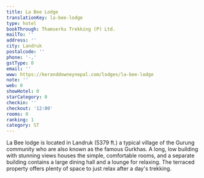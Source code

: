 ```yaml
---
title: La Bee Lodge
translationKey: la-bee-lodge
type: hotel
bookThrough: Thamserku Trekking (P) Ltd.
mailTo: ''
address: ''
city: Landruk
postalcode: ''
phone: '-,'
gstType: 0
email: ''
www: https://keranddowneynepal.com/lodges/la-bee-lodge
note: ''
web: 0
showHotel: 0
starCategory: 0
checkin: ''
checkout: '12:00'
rooms: 0
ranking: 1
category: ST
---
```


La Bee lodge is located in Landruk (5379 ft.) a typical village of the Gurung community who are also known as the famous Gurkhas. A long, low building with stunning views houses the simple, comfortable rooms, and a separate building contains a large dining hall and a lounge for relaxing. The terraced property offers plenty of space to just relax after a day's trekking.